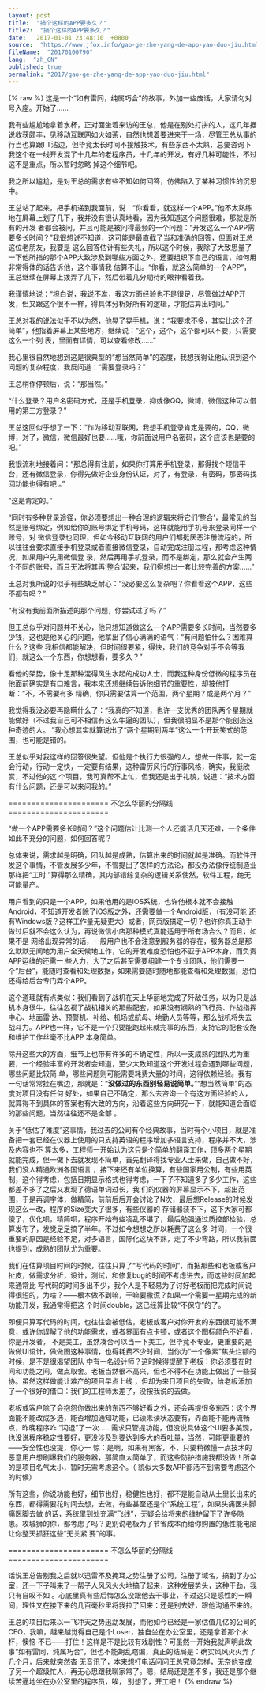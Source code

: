```yaml
---
layout: post
title:  "搞个这样的APP要多久？"
title2:  "搞个这样的APP要多久？"
date:   2017-01-01 23:48:10  +0800
source:  "https://www.jfox.info/gao-ge-zhe-yang-de-app-yao-duo-jiu.html"
fileName:  "20170100790"
lang:  "zh_CN"
published: true
permalink: "2017/gao-ge-zhe-yang-de-app-yao-duo-jiu.html"
---
```

{% raw %}
这是一个“如有雷同，纯属巧合”的故事，外加一些废话，大家请勿对号入座。开始了……

我有些尴尬地拿着水杯，正对面坐着来访的王总，他是在别处打拼的人，这几年据说收获颇丰，见移动互联网如火如荼，自然也想着要进来干一场，尽管王总从事的行当也算跟I T沾边，但毕竟太长时间不接触技术，有些东西不太熟，总要咨询下我这个在一线开发混了十几年的老程序员，十几年的开发，有好几种可能性，不过这不是重点，所以暂时忽略 掉这个细节吧。

我之所以尴尬，是对王总的需求有些不知如何回答，仿佛陷入了某种习惯性的沉思中。

王总站了起来，把手机递到我面前，说：“你看看，就这样一个APP。”他不太熟练地在屏幕上划了几下，我并没有很认真地看，因为我知道这个问题很难，那就是所有的开发 者都会被问，并且可能是被问得最频的一个问题：“开发这么一个APP需要多长时间？”我很想说不知道，这可能是最直截了当和准确的回答，但面对王总这位老朋友，我要是 这么回答估计有些失礼，所以这个时候，我除了大致思量了一下他所指的那个APP大致涉及到哪些方面之外，还要组织下自己的语言，如何用非常得体的话告诉他，这个事情我 估算不出。“你看，就这么简单的一个APP”，王总继续在屏幕上拨弄了几下，然后带着几分期待的眼神看着我。

我谨慎地说：“坦白说，我说不准，我这方面经验也不是很足，尽管做过APP开发，但又跟这个很不一样，得具体分析好所有的逻辑，才能估算出时间。”

王总对我的说法似乎不以为然，他晃了晃手机，说：“我要求不多，其实比这个还简单”，他指着屏幕上某些地方，继续说：“这个，这个，这个都可以不要，只需要这么一个列 表，里面有详情，可以查看修改……”

我心里很自然地想到这是很典型的“想当然简单”的态度，我想我得让他认识到这个问题的复杂程度，我反问道：“需要登录吗？”

王总稍作停顿后，说：“那当然。”

“什么登录？用户名密码方式，还是手机登录，抑或像QQ，微博，微信这种可以借用的第三方登录？”

王总这回似乎想了一下：“作为移动互联网，我想手机登录肯定是要的，QQ，微博，对了，微信，微信最好也要……哦，你前面说用户名密码，这个应该也是要的吧。”

我很流利地接着问：“那总得有注册，如果你打算用手机登录，那得找个短信平台，还有微信登录，你得先做好企业身份认证，对了，有登录，有密码，那密码找回功能也得有吧 。”

“这是肯定的。”

“同时有多种登录途径，你必须要想出一种合理的逻辑来将它们‘整合’，最常见的当然是账号绑定，例如给你的账号绑定手机号码，这样就能用手机号来登录同样一个账号，对 微信登录也同理，但如今移动互联网的用户们都挺厌恶注册流程的，所以往往会要求直接手机登录或者直接微信登录，自动完成注册过程，那考虑这种情况，如果用户先用微信登 录，然后再用手机登录，而不是绑定，那么就会产生两个不同的账号，而且无法将其再‘整合’起来，我们得想出一套比较完善的方案……”

王总对我所说的似乎有些缺乏耐心：“没必要这么复杂吧？你看看这个APP，这些不都有吗？”

“有没有我前面所描述的那个问题，你尝试过了吗？”

但王总似乎对问题并不关心，他只想知道做这么一个APP需要多长时间，当然要多少钱，这也是他关心的问题，他拿出了信心满满的语气：“有问题怕什么？困难算什么？这些 我相信都能解决，但时间很要紧，得快，我们的竞争对手不会等我们，就这么一个东西，你想想看，要多久？”

看他的架势，像十足那种混得风生水起的成功人士，而我这种身份低微的程序员在他面前确实是有口难言，我本来还想继续告诉他细节的重要性，却被他打断：“不，不需要有多 精确，你只需要估算一个范围，两个星期？或是两个月？”

我觉得我没必要再隐瞒什么了：“我真的不知道，也许一支优秀的团队两个星期就能做好（不过我自己可不相信有这么牛逼的团队），但我很明显不是那个能创造这种奇迹的人。 ”我心想其实就算说出了“两个星期到两年”这么一个开玩笑式的范围，也可能是错的。

王总似乎对我这样的回答很失望。但他是个执行力很强的人，想做一件事，就一定会行动，行动一定快，一定要有结果，这种雷厉风行的行事风格，确实，我挺欣赏，不过他的这 个项目，我可真帮不上忙，但我还是出于礼貌，说道：“技术方面有什么问题，还是可以来问我的。”

====================== 不怎么华丽的分隔线 ======================

“做一个APP需要多长时间？”这个问题估计比测一个人还能活几天还难，一个条件如此不充分的问题，如何回答呢？

总体来说，需求越是明确，团队越是成熟，估算出来的时间就越是准确。而软件开发这个事情，不管发展多少年，不管提出了怎样的方法论，都没办法像传统制造业那样把“工时 ”算得那么精确，其内部错综复杂的逻辑关系使然，软件工程，绝无可能量产。

用户看到的只是一个APP，如果他用的是iOS系统，也许他根本就不会接触Android，不知道开发者除了iOS版之外，还需要做一个Android版，（有没可能 还有Windows版？这样工作量无疑更大）或者，网页版搞定一切？也许你真正动手做过后就不会这么认为，再说微信小店那种模式真能适用于所有场合么？而且，如果不是 网络出现异常的话，一般用户也不会注意到服务器的存在，服务器总是那么默默无闻地为用户全天候地工作，它的开发难度恐怕也不亚于APP本身，而负责APP运维的还需一 些人力，大了之后甚至需要组建一个专业团队，他们需要一个“后台”，能随时查看和处理数据，如果需要随时随地都能查看和处理数据，恐怕还得给后台专门弄个APP。

这个道理就有点类似：我们看到了战机在天上华丽地完成了歼敌任务，以为只是战机本身很牛，往往忽视了战机相关的那些配套，如果没有娴熟的飞行员、作战指挥中心、地面雷 达、预警机、补给、机场或航母、地勤人员等等，那么战机将失去战斗力。APP也一样，它不是一个只要能跑起来就完事的东西，支持它的配套设施和维护工作丝毫不比APP 本身简单。

除开这些大的方面，细节上也带有许多的不确定性，所以一支成熟的团队尤为重要，一个经验丰富的开发者会知道，至少大致知道这个开发过程会遇到哪些问题，哪些问题比较简 单，哪些问题则可能需要耗费大量的时间，这得依赖经验。我有一句话常常挂在嘴边，那就是：“**没做过的东西别轻易说简单。**”“想当然简单”的态度对项目没有任何 好处，如果自己不确定，那么去咨询一个有这方面经验的人，就算得不到具体的答案也有大致的方向，沿着这些方向研究一下，就能知道会面临的那些问题，当然往往还不是全部 。

关于“低估了难度”这事情，我过去的公司有个经典故事，当时有个小项目，就是准备把一套已经在仪器上使用的只支持英语的程序增加多语言支持，程序并不大，涉及内容也不 算太多，工程师一开始认为这只是个简单的翻译工作，顶多两个星期就能完成，但一做下去就发现不简单，首先翻译得找专业人士来做，自己做不好，我们没人精通欧洲各国语言 ，接下来还有单位换算，有些国家用公制，有些用英制，这个得考虑，包括日期显示格式也得考虑，一下子不知道多了多少工作，这些都差不多了之后又发现了德语单词过长，我 们的仪器的屏幕显示不下，超出范围，于是再调字体，做精简，前前后后开会讨论了N次，最后想Release的时候发现这么一改，程序的Size变大了很多，有些仪器的 存储器装不下，这下大家可都傻了，优化呗，精简呗，程序开始有些凌乱不堪了，最后勉强通过质控部检验，总算发布了，发觉足足搞了半年。不过如今想想之所以耗费了这么多 时间，一个很重要的原因是经验不足，对多语言，国际化这块不熟，走了不少弯路，所以我前面也提到，成熟的团队尤为重要。

我们在估算项目时间的时候，往往只算了“写代码的时间”，而把那些和老板或客户扯皮，做需求分析，设计，测试，和修复bug的时间不考虑进去，而这些时间加起来通常比 写代码的时间多出不少，我个人是不轻易为了讨好老板而把完成时间说得很短的，为啥？——根本做不到嘛，干嘛要撒谎？如果一个需要一星期完成的新功能开发，我通常得把这 个时间double，这已经算比较“不保守”的了。

即便只算写代码的时间，也往往会被低估，老板或客户对你开发的东西很可能不满意，或许你误解了他的功能需求，或者界面有点卡顿，或者这个图标颜色不好看，你是开发者， 不是美工，虽然凑合可以当一下美工，但毕竟不专业，更重要的是做做UI设计，做做图这种事情，也得耗费不少时间，当你为“一个像素”焦头烂额的时候，是不是很渴望团队 中有一名设计师？这时候得提醒下老板：你必须要在时间和功能之间，做点取舍。老板当然很不高兴，但也不得不在功能上做出了一些妥协。虽然这样做能让难产的项目早点上线 ，但却为来日项目的失败，给老板添加了一个很好的借口：我们的工程师太差了，没按我说的去做。

老板或客户除了会抱怨你做出来的东西不够好看之外，还会再提很多东西：这个界面能不能改成多选，能否增加通知功能，已读未读状态要有，界面能不能再流畅点，昨晚程序咋 “闪退”了一次……需求只管提功能，但没说具体这个UI要多美观，也没说程序稳定性要好，更没涉及到要达到多大的吞吐量，当然，可能更重要的——安全性也没提，你心一 惊：是啊，如果有黑客，不，只要稍微懂一点技术的恶意用户想刷爆我们的服务器，那简直太简单了，而这些防护措施我都没做！所幸的是项目名气太小，暂时无需考虑这个。（ 貌似大多数APP都活不到需要考虑这个的时候）

所有这些，你说功能也好，细节也好，稳健性也好，都不是能自动从土里长出来的东西，都得需要花时间去想，去做，有些甚至还是个“系统工程”，如果头痛医头脚痛医脚去做 的话，系统里到处充满“飞线”，无疑会给将来的维护留下了许多隐患。攻城狮的你，都考虑了吗？更别说老板为了节省成本而给你购置的低性能电脑让你整天抓狂这些“无关紧 要”的事。

====================== 不怎么华丽的分隔线 ======================

话说王总告别我之后就以迅雷不及掩耳之势注册了公司，注册了域名，搞到了办公室，还一下子叫来了一帮子人风风火火地搞了起来，这种发展势头，这种干劲，我只有自叹不如 。心底里真有些后悔怎么没跟他去干事业，不过这只是感性的一瞬间，理性又在接下来的几百毫秒里将我拉了回来：还是别去好，跟他沟通不来的。

王总的项目后来以一飞冲天之势迅勐发展，而他如今已经是一家估值几亿的公司的CEO，我嘛，越来越觉得自己是个Loser，独自坐在办公室里，还是拿着那个水杯，懊恼 不已——打住！这样是不是比较有戏剧性？可虽然一开始我就声明此故事“如有雷同，纯属巧合”，但也不能胡乱瞎编，真正的结局是：确实风风火火弄了几个月，后来就突然杳 无音讯了，本来想打电话问问王总究竟怎样，无奈他变成了另一个超级忙人，再无心思跟我聊家常了。嗯，结局还是差不多，我还是那个继续苦逼地坐在办公室里的程序员，唉， 别想了，开工吧！
{% endraw %}
